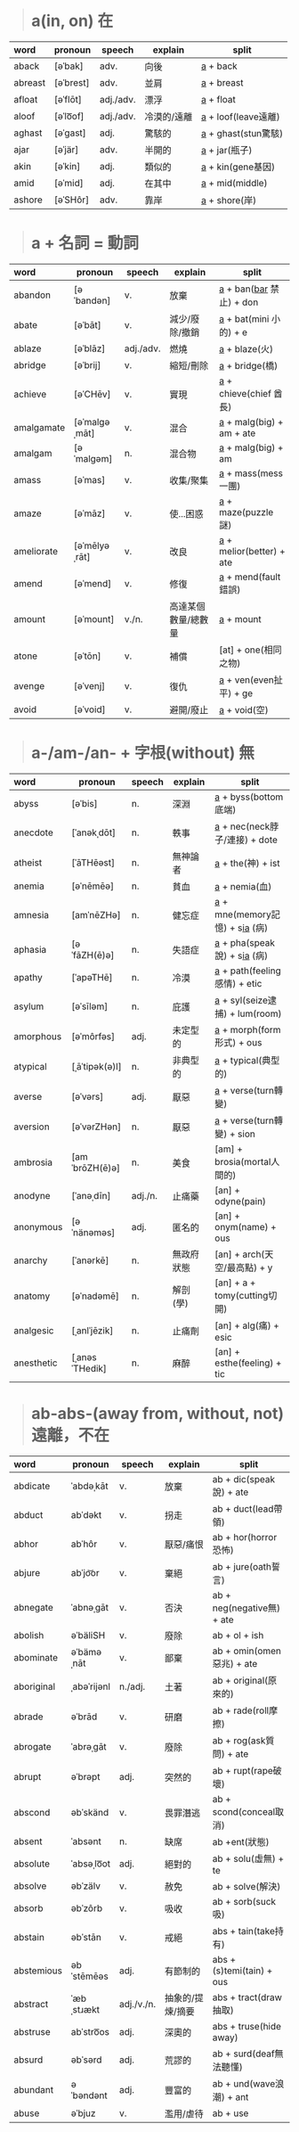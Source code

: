 > # a(in, on) 在

| word    | pronoun   | speech    | explain     | split                 |
| :------ | --------- | --------- | ----------- | --------------------- |
| aback   | [əˈbak]   | adv.      | 向後        | [a] + back            |
| abreast | [əˈbrest] | adv.      | 並肩        | [a] + breast          |
| afloat  | [əˈflōt]  | adj./adv. | 漂浮        | [a] + float           |
| aloof   | [əˈlo͞of]  | adj./adv. | 冷漠的/遠離 | [a] + loof(leave遠離) |
| aghast  | [əˈɡast]  | adj.      | 驚駭的      | [a] + ghast(stun驚駭) |
| ajar    | [əˈjär]   | adv.      | 半開的      | [a] + jar(瓶子)       |
| akin    | [əˈkin]   | adj.      | 類似的      | [a] + kin(gene基因)   |
| amid    | [əˈmid]   | adj.      | 在其中      | [a] + mid(middle)     |
| ashore  | [əˈSHôr]  | adv.      | 靠岸        | [a] + shore(岸)       |

> # a + 名詞 = 動詞
| word       | pronoun       | speech    | explain             | split                       |
| :--------- | ------------- | --------- | ------------------- | --------------------------- |
| abandon    | [əˈbandən]    | v.        | 放棄                | [a] + ban([bar] 禁止) + don |
| abate      | [əˈbāt]       | v.        | 減少/廢除/撤銷      | [a] + bat(mini 小的) + e    |
| ablaze     | [əˈblāz]      | adj./adv. | 燃燒                | [a] + blaze(火)             |
| abridge    | [əˈbrij]      | v.        | 縮短/刪除           | [a] + bridge(橋)            |
| achieve    | [əˈCHēv]      | v.        | 實現                | [a] + chieve(chief 酋長)    |
| amalgamate | [əˈmalɡəˌmāt] | v.        | 混合                | [a] + malg(big) + am + ate  |
| amalgam    | [əˈmalɡəm]    | n.        | 混合物              | [a] + malg(big) + am        |
| amass      | [əˈmas]       | v.        | 收集/聚集           | [a] + mass(mess 一團)       |
| amaze      | [əˈmāz]       | v.        | 使...困惑           | [a] + maze(puzzle 謎)       |
| ameliorate | [əˈmēlyəˌrāt] | v.        | 改良                | [a] + melior(better) + ate  |
| amend      | [əˈmend]      | v.        | 修復                | [a] + mend(fault 錯誤)      |
| amount     | [əˈmount]     | v./n.     | 高達某個數量/總數量 | [a] + mount                 |
| atone      | [əˈtōn]       | v.        | 補償                | [at] + one(相同之物)        |
| avenge     | [əˈvenj]      | v.        | 復仇                | [a] + ven(even扯平) + ge    |
| avoid      | [əˈvoid]      | v.        | 避開/廢止           | [a] + void(空)              |

> # a-/am-/an- + 字根(without) 無
| word       | pronoun        | speech  | explain    | split                              |
| :--------- | -------------- | ------- | ---------- | ---------------------------------- |
| abyss      | [əˈbis]        | n.      | 深淵       | [a] + byss(bottom底端)             |
| anecdote   | [ˈanəkˌdōt]    | n.      | 軼事       | [a] + nec(neck脖子/連接) + dote    |
| atheist    | [ˈāTHēəst]     | n.      | 無神論者   | [a] + the(神) + ist                |
| anemia     | [əˈnēmēə]      | n.      | 貧血       | [a] + nemia(血)                    |
| amnesia    | [amˈnēZHə]     | n.      | 健忘症     | [a] + mne(memory記憶) + s[ia] (病) |
| aphasia    | [əˈfāZH(ē)ə]   | n.      | 失語症     | [a] + pha(speak說) + s[ia] (病)    |
| apathy     | [ˈapəTHē]      | n.      | 冷漠       | [a] + path(feeling感情) + etic     |
| asylum     | [əˈsīləm]      | n.      | 庇護       | [a] + syl(seize逮捕) + lum(room)   |
| amorphous  | [əˈmôrfəs]     | adj.    | 未定型的   | [a] + morph(form形式) + ous        |
| atypical   | [ˌāˈtipək(ə)l] | n.      | 非典型的   | [a] + typical(典型的)              |
| averse     | [əˈvərs]       | adj.    | 厭惡       | [a] + verse(turn轉變)              |
| aversion   | [əˈvərZHən]    | n.      | 厭惡       | [a] + verse(turn轉變) + sion       |
| ambrosia   | [amˈbrōZH(ē)ə] | n.      | 美食       | [am] + brosia(mortal人間的)        |
| anodyne    | [ˈanəˌdīn]     | adj./n. | 止痛藥     | [an] + odyne(pain)                 |
| anonymous  | [əˈnänəməs]    | adj.    | 匿名的     | [an] + onym(name) + ous            |
| anarchy    | [ˈanərkē]      | n.      | 無政府狀態 | [an] + arch(天空/最高點) + y       |
| anatomy    | [əˈnadəmē]     | n.      | 解剖(學)   | [an] + a + tomy(cutting切開)       |
| analgesic  | [ˌanlˈjēzik]   | n.      | 止痛劑     | [an] + alg(痛) + esic              |
| anesthetic | [ˌanəsˈTHedik] | n.      | 麻醉       | [an] + esthe(feeling) + tic        |

> # ab-abs-(away from, without, not) 遠離，不在
| word       | pronoun     | speech     | explain          | split                      |
| :--------- | ----------- | ---------- | ---------------- | -------------------------- |
| abdicate   | ˈabdəˌkāt   | v.         | 放棄             | ab + dic(speak說) + ate    |
| abduct     | abˈdəkt     | v.         | 拐走             | ab + duct(lead帶領)        |
| abhor      | abˈhôr      | v.         | 厭惡/痛恨        | ab + hor(horror恐怖)       |
| abjure     | abˈjo͝or     | v.         | 棄絕             | ab + jure(oath誓言)        |
| abnegate   | ˈabnəˌɡāt   | v.         | 否決             | ab + neg(negative無) + ate |
| abolish    | əˈbäliSH    | v.         | 廢除             | ab + ol + ish              |
| abominate  | əˈbäməˌnāt  | v.         | 鄙棄             | ab + omin(omen惡兆) + ate  |
| aboriginal | ˌabəˈrijənl | n./adj.    | 土著             | ab + original(原來的)      |
| abrade     | əˈbrād      | v.         | 研磨             | ab + rade(roll摩擦)        |
| abrogate   | ˈabrəˌɡāt   | v.         | 廢除             | ab + rog(ask質問) + ate    |
| abrupt     | əˈbrəpt     | adj.       | 突然的           | ab + rupt(rape破壞)        |
| abscond    | əbˈskänd    | v.         | 畏罪潛逃         | ab + scond(conceal取消)    |
| absent     | ˈabsənt     | n.         | 缺席             | ab +ent(狀態)              |
| absolute   | ˈabsəˌlo͞ot  | adj.       | 絕對的           | ab + solu(虛無) + te       |
| absolve    | əbˈzälv     | v.         | 赦免             | ab + solve(解決)           |
| absorb     | əbˈzôrb     | v.         | 吸收             | ab + sorb(suck吸)          |
| abstain    | əbˈstān     | v.         | 戒絕             | abs + tain(take持有)       |
| abstemious | əbˈstēmēəs  | adj.       | 有節制的         | abs + (s)temi(tain) + ous  |
| abstract   | ˈæbˌstɹækt  | adj./v./n. | 抽象的/提煉/摘要 | abs + tract(draw抽取)      |
| abstruse   | abˈstro͞os   | adj.       | 深奧的           | abs + truse(hide away)     |
| absurd     | əbˈsərd     | adj.       | 荒謬的           | ab + surd(deaf無法聽懂)    |
| abundant   | əˈbəndənt   | adj.       | 豐富的           | ab + und(wave浪潮) + ant   |
| abuse      | əˈbjuz      | v.         | 濫用/虐待        | ab + use                   |







[a]:<a.md>
[ia]:<ia.md>
[bar]:<bar.md>
